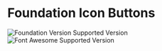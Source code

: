 # Foundation Icon Buttons
![Foundation Version Supported Version](https://img.shields.io/badge/Foundation-v5.5.2-blue.svg?style=flat-square)
![Font Awesome Supported Version](https://img.shields.io/badge/Font_Awesome-v4.4.0-green.svg?style=flat-square)
